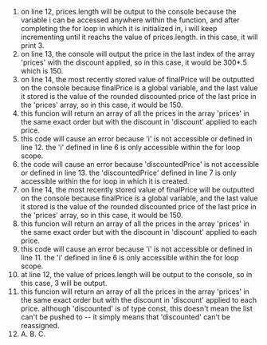 1. on line 12, prices.length will be output to the console because the variable i can be accessed anywhere within the function, and after completing the for loop in which it is initialized in, i will keep incrementing until it reachs the value of prices.length. in this case, it will print 3.
2. on line 13, the console will output the price in the last index of the array 'prices' with the discount applied, so in this case, it would be 300*.5 which is 150.
3. on line 14, the most recently stored value of finalPrice will be outputted on the console because finalPrice is a global variable, and the last value it stored is the value of the rounded discounted price of the last price in the 'prices' array, so in this case, it would be 150.
4. this funcion will return an array of all the prices in the array 'prices' in the same exact order but with the discount in 'discount' applied to each price.
5. this code will cause an error because 'i' is not accessible or defined in line 12. the 'i' defined in line 6 is only accessible within the for loop scope.
6. the code will cause an error because 'discountedPrice' is not accessible or defined in line 13. the 'discountedPrice' defined in line 7 is only accessible within the for loop in which it is created.
7. on line 14, the most recently stored value of finalPrice will be outputted on the console because finalPrice is a global variable, and the last value it stored is the value of the rounded discounted price of the last price in the 'prices' array, so in this case, it would be 150.
8. this funcion will return an array of all the prices in the array 'prices' in the same exact order but with the discount in 'discount' applied to each price.
9. this code will cause an error because 'i' is not accessible or defined in line 11. the 'i' defined in line 6 is only accessible within the for loop scope.
10. at line 12, the value of prices.length will be output to the console, so in this case, 3 will be output.
11. this funcion will return an array of all the prices in the array 'prices' in the same exact order but with the discount in 'discount' applied to each price. although 'discounted' is of type const, this doesn't mean the list can't be pushed to -- it simply means that 'discounted' can't be reassigned.
12. A.
    B.
    C.
